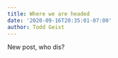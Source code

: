 ```yaml
---
title: Where we are headed
date: '2020-09-16T20:35:01-07:00'
author: Todd Geist
---
```

New post, who dis?